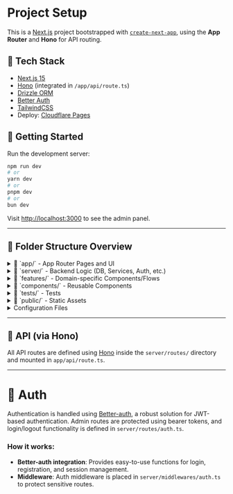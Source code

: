 # Project Setup

This is a [Next.js](https://nextjs.org) project bootstrapped with [`create-next-app`](https://nextjs.org/docs/app/api-reference/cli/create-next-app), using the **App Router** and **Hono** for API routing.

## 🧪 Tech Stack

- [Next.js 15](https://nextjs.org)
- [Hono](https://hono.dev) (integrated in `/app/api/route.ts`)
- [Drizzle ORM](https://orm.drizzle.team/)
- [Better Auth](https://www.better-auth.com/)
- [TailwindCSS](https://tailwindcss.com)
- Deploy: [Cloudflare Pages](https://cloudflare.com)

## 🚀 Getting Started

Run the development server:

```bash
npm run dev
# or
yarn dev
# or
pnpm dev
# or
bun dev
```

Visit [http://localhost:3000](http://localhost:3000) to see the admin panel.

---

## 📁 Folder Structure Overview

<details>
  <summary>📁 `app/` - App Router Pages and UI</summary>
  <pre>
  ├── layout.tsx                    # Layout component for shared page structure
  ├── page.tsx                      # Main landing page/dashboard
  ├── login/                        # Login page
  ├── [anyDomain]/                  # Pages related to specific domains (e.g., users, items, etc.)
  │   ├── page.tsx
  │   └── [specificId]/             # Specific entity or detail page (e.g., edit item)
  │       ├── layout.tsx
  │       ├── page.tsx
  │       ├── submodules/
  │       ├── settings/
  └── api/                          # API via Hono (single handler)
      └── route.ts                  # Hono entry point (with all routes chained)
  </pre>
</details>

<details>
  <summary>📁 `server/` - Backend Logic (DB, Services, Auth, etc.)</summary>
  <pre>
  ├── routes/                       # Hono routes organized by domain
  │   ├── auth.ts                   # Authentication routes
  │   ├── [anyDomain].ts            # Domain-specific routes
  │   └── index.ts                 # Registers all routes in a Hono app
  ├── services/                     # Business logic (pure, without HTTP)
  │   ├── [service].service.ts      # Domain-specific service logic
  ├── middlewares/                 # Hono middlewares (auth, error handling, etc.)
  │   ├── auth.ts                   # Authentication middleware
  │   ├── error-handler.ts          # Error handling middleware
  │   └── cors.ts                   # Cross-Origin Resource Sharing (CORS) middleware
  ├── db/                           # Drizzle ORM + schema
  │   ├── schema/                   # Database schemas
  │   │   ├── users.ts              # User schema
  │   │   ├── items.ts              # Generic item schema
  │   │   └── ...
  │   ├── index.ts                  # Drizzle connection
  │   ├── drizzle.config.ts         # Drizzle CLI configuration
  │   └── seed.ts                   # Initial seed file (optional)
  ├── lib/                          # Helpers and external integrations
  │   ├── file-upload.ts            # File upload and signed URLs
  │   ├── jwt.ts                    # JWT utilities
  │   ├── zod-schemas.ts            # Zod schema validation
  │   └── utils.ts                  # Utility functions
  </pre>
</details>

<details>
  <summary>📁 `features/` - Domain-specific Components/Flows</summary>
  <pre>
  ├── editor/                       # UI and logic for tiptap editor
  ├── file-upload/                  # File upload components with previews and integrations
  └── ...
  </pre>
</details>

<details>
  <summary>📁 `components/` - Reusable Components</summary>
  <pre>
  ├── ui/                            # Shadcnui components (buttons, inputs, modals, etc.)
  ├── form/                          # Form components with `FieldWrapper`, `LabelArea`, `FieldError`, etc.
  └── layout/                         # Layout components like Header, Sidebar, etc.
  </pre>
</details>

<details>
  <summary>📁 `tests/` - Tests</summary>
  <pre>
  ├── e2e/                            # End-to-end tests
  ├── unit/                           # Unit tests
  └── mocks/                          # Mock data for tests
  </pre>
</details>

<details>
  <summary>📁 `public/` - Static Assets</summary>
  <pre>
  └── (public assets like images, icons, etc.)
  </pre>
</details>

<details>
  <summary>Configuration Files</summary>
  <pre>
  ├── .env                           # Environment variables
  ├── drizzle.config.ts              # Drizzle ORM CLI configuration
  ├── tailwind.config.ts             # TailwindCSS configuration
  ├── tsconfig.json                  # TypeScript configuration
  ├── next.config.js                 # Next.js configuration
  └── package.json                   # Project dependencies and scripts
  </pre>
</details>

---

## 📡 API (via Hono)

All API routes are defined using [Hono](https://hono.dev) inside the `server/routes/` directory and mounted in `app/api/route.ts`.

---

# 🔐 Auth

Authentication is handled using [Better-auth](https://www.better-auth.com/), a robust solution for JWT-based authentication. Admin routes are protected using bearer tokens, and login/logout functionality is defined in `server/routes/auth.ts`.

### How it works:

- **Better-auth integration**: Provides easy-to-use functions for login, registration, and session management.
- **Middleware**: Auth middleware is placed in `server/middlewares/auth.ts` to protect sensitive routes.

